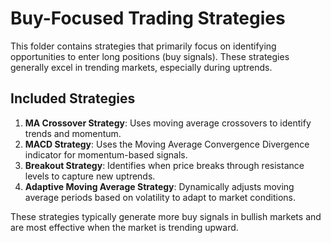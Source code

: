 # Buy-Focused Trading Strategies

This folder contains strategies that primarily focus on identifying opportunities to enter long positions (buy signals). These strategies generally excel in trending markets, especially during uptrends.

## Included Strategies

1. **MA Crossover Strategy**: Uses moving average crossovers to identify trends and momentum.
2. **MACD Strategy**: Uses the Moving Average Convergence Divergence indicator for momentum-based signals.
3. **Breakout Strategy**: Identifies when price breaks through resistance levels to capture new uptrends.
4. **Adaptive Moving Average Strategy**: Dynamically adjusts moving average periods based on volatility to adapt to market conditions.

These strategies typically generate more buy signals in bullish markets and are most effective when the market is trending upward. 
